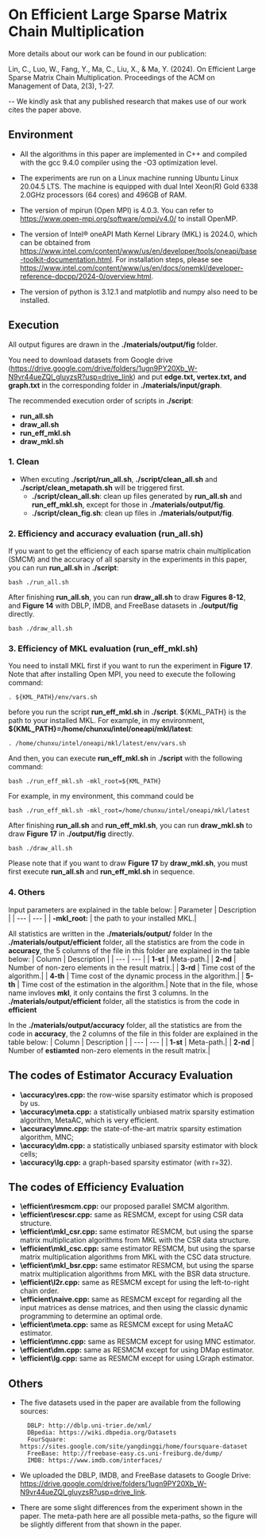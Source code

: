 # On Efficient Large Sparse Matrix Chain Multiplication
More details about our work can be found in our publication:

Lin, C., Luo, W., Fang, Y., Ma, C., Liu, X., & Ma, Y. (2024). On Efficient Large Sparse Matrix Chain Multiplication. Proceedings of the ACM on Management of Data, 2(3), 1-27.

-- We kindly ask that any published research that makes use of our work cites the paper above.

## Environment
* All the algorithms in this paper are implemented in C++ and compiled with the gcc 9.4.0 compiler using the -O3 optimization level.

* The experiments are run on a Linux machine running Ubuntu Linux 20.04.5 LTS. The machine is equipped with dual Intel Xeon(R) Gold 6338 2.0GHz processors (64 cores) and 496GB of RAM.

* The version of mpirun (Open MPI) is 4.0.3. You can refer to https://www.open-mpi.org/software/ompi/v4.0/ to install OpenMP.

* The version of Intel® oneAPI Math Kernel Library (MKL) is 2024.0, which can be obtained from https://www.intel.com/content/www/us/en/developer/tools/oneapi/base-toolkit-documentation.html. For installation steps, please see https://www.intel.com/content/www/us/en/docs/onemkl/developer-reference-dpcpp/2024-0/overview.html.

* The version of python is 3.12.1 and matplotlib and numpy also need to be installed.


## Execution
All output figures are drawn in the **./materials/output/fig** folder. 

You need to download datasets from Google drive (https://drive.google.com/drive/folders/1ugn9PY20Xb_W-N9vr44ueZQl_gluyzsR?usp=drive_link) and put **edge.txt, vertex.txt, and graph.txt** in the corresponding folder in **./materials/input/graph**.

The recommended execution order of scripts in **./script**: 
+ **run_all.sh**
+ **draw_all.sh**
+ **run_eff_mkl.sh**
+ **draw_mkl.sh**
### 1. Clean
* When excuting **./script/run_all.sh**, **./script/clean_all.sh** and **./script/clean_metapath.sh** will be triggered first.
  * **./script/clean_all.sh**: clean up files generated by **run_all.sh** and **run_eff_mkl.sh**, except for those in **./materials/output/fig**.
  * **./script/clean_fig.sh**: clean up files in **./materials/output/fig**.
 <!-- and **./script/run_eff_mkl.sh** is not triggered. You need to excute **./script/run_eff_mkl.sh** separately. -->

### 2. Efficiency and accuracy evaluation (run_all.sh)
If you want to get the efficiency of each sparse matrix chain multiplication (SMCM) and the accuracy of all sparsity in the experiments in this paper, you can run **run_all.sh** in **./script**:
```
bash ./run_all.sh
```
After finishing **run_all.sh**, you can run **draw_all.sh** to draw **Figures 8-12**, and **Figure 14** with DBLP, IMDB, and FreeBase datasets in **./output/fig** directly.
```
bash ./draw_all.sh
```

 ### 3. Efficiency of MKL evaluation (run_eff_mkl.sh)
You need to install MKL first if you want to run the experiment in  **Figure 17**. Note that after installing Open MPI, you need to execute the following command:
```
. ${KML_PATH}/env/vars.sh
```
before you run the script **run_eff_mkl.sh** in **./script**. ${KML_PATH} is the path to your installed MKL. For example, in my environment, **\$\{KML\_PATH\}=/home/chunxu/intel/oneapi/mkl/latest**:
```
. /home/chunxu/intel/oneapi/mkl/latest/env/vars.sh
```

And then,  you can execute **run_eff_mkl.sh** in **./script** with the following command:
```
bash ./run_eff_mkl.sh -mkl_root=${KML_PATH}
```
For example, in my environment, this command could be 
```
bash ./run_eff_mkl.sh -mkl_root=/home/chunxu/intel/oneapi/mkl/latest
```

After finishing **run_all.sh** and **run_eff_mkl.sh**, you can run **draw_mkl.sh** to draw **Figure 17** in **./output/fig** directly.
```
bash ./draw_all.sh
```
Please note that if you want to draw **Figure 17** by **draw_mkl.sh**, you must first execute **run_all.sh** and **run_eff_mkl.sh** in sequence.

### 4. Others
Input parameters are explained in the table below:
| Parameter | Description |
| --- | --- |
| **-mkl_root:** | the path to your installed MKL.|

All statistics are written in the **./materials/output/** folder
In the **./materials/output/efficient** folder, all the statistics are from the code in **accuracy**, the 5 columns of the file in this folder are explained in the table below:
| Column | Description |
| --- | --- |
| **1-st** | Meta-path.|
| **2-nd** | Number of non-zero elements in the result matrix.|
| **3-rd** | Time cost of the algorithm.|
| **4-th** | Time cost of the dynamic process in the algorithm.|
| **5-th** | Time cost of the estimation in the algorithm.|
Note that in the file, whose name invloves **mkl**, it only contains the first 3 columns.
In the **./materials/output/efficient** folder, all the statistics is from the code in **efficient**

In the **./materials/output/accuracy** folder, all the statistics are from the code in **accuracy**, the 2 columns of the file in this folder are explained in the table below:
| Column | Description |
| --- | --- |
| **1-st** | Meta-path.|
| **2-nd** | Number of **estiamted** non-zero elements in the result matrix.|


## The codes of Estimator Accuracy Evaluation
* **\accuracy\res.cpp:** the row-wise sparsity estimator which is proposed by us. 
* **\accuracy\meta.cpp:** a statistically unbiased matrix sparsity estimation algorithm, MetaAC, which is very efficient.
* **\accuracy\mnc.cpp:** the state-of-the-art matrix sparsity estimation algorithm, MNC;
* **\accuracy\dm.cpp:** a statistically unbiased sparsity estimator with block cells;
* **\accuracy\lg.cpp:** a graph-based sparsity estimator (with r=32).

## The codes of Efficiency Evaluation
* **\efficient\resmcm.cpp:** our proposed parallel SMCM algorithm.
* **\efficient\rescsr.cpp:** same as RESMCM, except for using CSR data structure.
* **\efficient\mkl_csr.cpp:** same estimator RESMCM, but using the sparse matrix multiplication algorithms from MKL with the CSR data structure.
* **\efficient\mkl_csc.cpp:** same estimator RESMCM, but using the sparse matrix multiplication algorithms from MKL with the CSC data structure.
* **\efficient\mkl_bsr.cpp:** same estimator RESMCM, but using the sparse matrix multiplication algorithms from MKL with the BSR data structure.
* **\efficient\l2r.cpp:** same as RESMCM except for using the left-to-right chain order.
* **\efficient\naive.cpp:** same as RESMCM except for regarding all the input matrices as dense matrices, and then using the classic dynamic programming to determine an optimal orde.
* **\efficient\meta.cpp:** same as RESMCM except for using MetaAC estimator.
* **\efficient\mnc.cpp:** same as RESMCM except for using MNC estimator.
* **\efficient\dm.cpp:** same as RESMCM except for using DMap estimator.
* **\efficient\lg.cpp:** same as RESMCM except for using LGraph estimator.

## Others
* The five datasets used in the paper are available from the following sources:

        DBLP: http://dblp.uni-trier.de/xml/
        DBpedia: https://wiki.dbpedia.org/Datasets
        FourSquare: https://sites.google.com/site/yangdingqi/home/foursquare-dataset
        FreeBase: http://freebase-easy.cs.uni-freiburg.de/dump/
        IMDB: https://www.imdb.com/interfaces/

* We uploaded the DBLP, IMDB, and FreeBase datasets to Google Drive:  https://drive.google.com/drive/folders/1ugn9PY20Xb_W-N9vr44ueZQl_gluyzsR?usp=drive_link.
* There are some slight differences from the experiment shown in the paper. The meta-path here are all possible meta-paths, so the figure will be slightly different from that shown in the paper.

